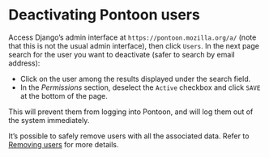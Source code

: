 # Deactivating Pontoon users

Access Django’s admin interface at `https://pontoon.mozilla.org/a/` (note that this is not the usual admin interface), then click `Users`. In the next page search for the user you want to deactivate (safer to search by email address):

* Click on the user among the results displayed under the search field.
* In the *Permissions* section, deselect the `Active` checkbox and click `SAVE` at the bottom of the page.

This will prevent them from logging into Pontoon, and will log them out of the system immediately.

It’s possible to safely remove users with all the associated data. Refer to [Removing users](removing_users.md) for more details.
